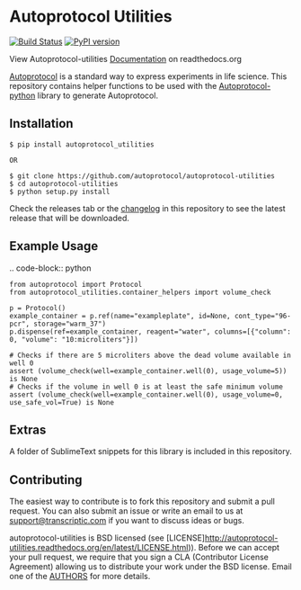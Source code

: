 # Autoprotocol Utilities

[![Build Status](https://travis-ci.org/autoprotocol/autoprotocol-utilities.svg?branch=master)](https://travis-ci.org/autoprotocol/autoprotocol-utilities)
[![PyPI version](https://img.shields.io/pypi/v/autoprotocol-utilities.svg?maxAge=2592000)](https://pypi.python.org/pypi/autoprotocol-utilities)

View Autoprotocol-utilities [Documentation](http://autoprotocol-utilities.readthedocs.org/en/latest/) on readthedocs.org

[Autoprotocol](http://www.autoprotocol.org) is a standard way to express
experiments in life science. This repository contains helper functions to be used with the [Autoprotocol-python](https://github.com/autoprotocol/autoprotocol-python) library to generate Autoprotocol.

## Installation

	$ pip install autoprotocol_utilities

	OR
	
    $ git clone https://github.com/autoprotocol/autoprotocol-utilities
    $ cd autoprotocol-utilities
    $ python setup.py install

 Check the releases tab or the [changelog](http://autoprotocol-utilities.readthedocs.org/en/latest/changelog.html) in this repository to see the latest release that will be downloaded.

## Example Usage

.. code-block:: python

	from autoprotocol import Protocol
	from autoprotocol_utilities.container_helpers import volume_check

	p = Protocol()
	example_container = p.ref(name="exampleplate", id=None, cont_type="96-pcr", storage="warm_37")
	p.dispense(ref=example_container, reagent="water", columns=[{"column": 0, "volume": "10:microliters"}])

	# Checks if there are 5 microliters above the dead volume available in well 0
	assert (volume_check(well=example_container.well(0), usage_volume=5)) is None
	# Checks if the volume in well 0 is at least the safe minimum volume
	assert (volume_check(well=example_container.well(0), usage_volume=0, use_safe_vol=True) is None

## Extras

A folder of SublimeText snippets for this library is included in this repository.

## Contributing

The easiest way to contribute is to fork this repository and submit a pull
request.  You can also submit an issue or write an email to us at
support@transcriptic.com if you want to discuss ideas or bugs.

autoprotocol-utilities is BSD licensed (see [LICENSE]http://autoprotocol-utilities.readthedocs.org/en/latest/LICENSE.html)).
Before we can accept your pull request, we require that you sign a CLA (Contributor License Agreement)
allowing us to distribute your work under the BSD license. Email one of the [AUTHORS](http://autoprotocol-utilities.readthedocs.org/en/latest/AUTHORS.html) for more details.

